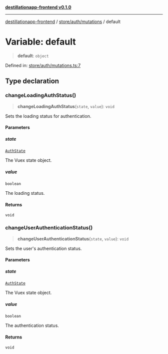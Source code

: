 [**destillationapp-frontend v0.1.0**](../../../../README.md)

***

[destillationapp-frontend](../../../../modules.md) / [store/auth/mutations](../README.md) / default

# Variable: default

> **default**: `object`

Defined in: [store/auth/mutations.ts:7](https://github.com/DestillApp/main/blob/76aba95a5d8c1d9174ebde73d7b50f0ea64b491a/frontend/src/store/auth/mutations.ts#L7)

## Type declaration

### changeLoadingAuthStatus()

> **changeLoadingAuthStatus**(`state`, `value`): `void`

Sets the loading status for authentication.

#### Parameters

##### state

[`AuthState`](../../interfaces/AuthState.md)

The Vuex state object.

##### value

`boolean`

The loading status.

#### Returns

`void`

### changeUserAuthenticationStatus()

> **changeUserAuthenticationStatus**(`state`, `value`): `void`

Sets the user's authentication status.

#### Parameters

##### state

[`AuthState`](../../interfaces/AuthState.md)

The Vuex state object.

##### value

`boolean`

The authentication status.

#### Returns

`void`
